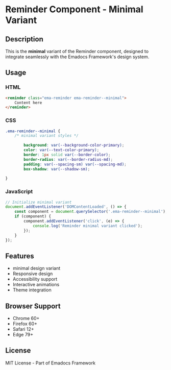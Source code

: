 # Reminder Component - Minimal Variant

## Description
This is the **minimal** variant of the Reminder component, designed to integrate seamlessly with the Emadocs Framework's design system.

## Usage

### HTML
```html
<reminder class="ema-reminder ema-reminder--minimal">
    Content here
</reminder>
```

### CSS
```css
.ema-reminder--minimal {
    /* minimal variant styles */
    
        background: var(--background-color-primary);
        color: var(--text-color-primary);
        border: 1px solid var(--border-color);
        border-radius: var(--border-radius-md);
        padding: var(--spacing-sm) var(--spacing-md);
        box-shadow: var(--shadow-sm);
    
}
```

### JavaScript
```javascript
// Initialize minimal variant
document.addEventListener('DOMContentLoaded', () => {
    const component = document.querySelector('.ema-reminder--minimal');
    if (component) {
        component.addEventListener('click', (e) => {
            console.log('Reminder minimal variant clicked');
        });
    }
});
```

## Features
- minimal design variant
- Responsive design
- Accessibility support
- Interactive animations
- Theme integration

## Browser Support
- Chrome 60+
- Firefox 60+
- Safari 12+
- Edge 79+

## License
MIT License - Part of Emadocs Framework
